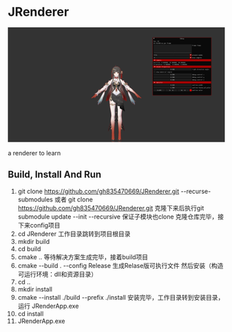 # JRenderer

![主界面](docs/主界面.png)

a renderer to learn

## Build, Install And Run

1. git clone https://github.com/gh835470669/JRenderer.git --recurse-submodules
或者 
git clone https://github.com/gh835470669/JRenderer.git 
克隆下来后执行git submodule update --init --recursive
保证子模块也clone
克隆仓库完毕，接下来config项目
2. cd JRenderer
工作目录跳转到项目根目录
3. mkdir build
4. cd build
5. cmake ..
等待解决方案生成完毕，接着build项目
6. cmake --build .  --config Release
生成Relase版可执行文件
然后安装（构造可运行环境：dll和资源目录）
7. cd ..
8. mkdir install
9. cmake --install ./build --prefix ./install
安装完毕，工作目录转到安装目录，运行 JRenderApp.exe
11. cd install
12. JRenderApp.exe